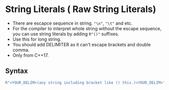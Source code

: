 # String Literals ( Raw String Literals)
- There are escapce sequence in string. `"\n"`, `"\t"` and etc.
- For the compiler to interpret whole string without the escape sequence,
  you can use string literals by adding `R"()"` suffixes.
- Use this for long string.
- You should add DELIMITER as it can't escape brackets and double comma.
- Only from C++17.

## Syntax
```cpp
R"<YOUR_DELIM>(any string including bracket like () this.)<YOUR_DELIM>"
```